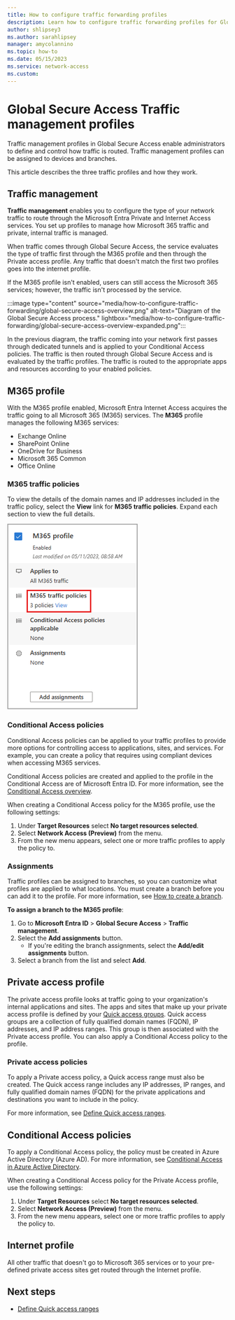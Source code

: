 ```yaml
---
title: How to configure traffic forwarding profiles
description: Learn how to configure traffic forwarding profiles for Global Secure Access.
author: shlipsey3
ms.author: sarahlipsey
manager: amycolannino
ms.topic: how-to
ms.date: 05/15/2023
ms.service: network-access
ms.custom: 
---
```


# Global Secure Access Traffic management profiles

Traffic management profiles in Global Secure Access enable administrators to define and control how traffic is routed. Traffic management profiles can be assigned to devices and branches. 

This article describes the three traffic profiles and how they work.

## Traffic management

**Traffic management** enables you to configure the type of your network traffic to route through the Microsoft Entra Private and Internet Access services. You set up profiles to manage how Microsoft 365 traffic and private, internal traffic is managed. 

When traffic comes through Global Secure Access, the service evaluates the type of traffic first through the M365 profile and then through the Private access profile. Any traffic that doesn't match the first two profiles goes into the internet profile.

If the M365 profile isn't enabled, users can still access the Microsoft 365 services; however, the traffic isn't processed by the service.

:::image type="content" source="media/how-to-configure-traffic-forwarding/global-secure-access-overview.png" alt-text="Diagram of the Global Secure Access process." lightbox="media/how-to-configure-traffic-forwarding/global-secure-access-overview-expanded.png":::

In the previous diagram, the traffic coming into your network first passes through dedicated tunnels and is applied to your Conditional Access policies. The traffic is then routed through Global Secure Access and is evaluated by the traffic profiles. The traffic is routed to the appropriate apps and resources according to your enabled policies.

## M365 profile

With the M365 profile enabled, Microsoft Entra Internet Access acquires the traffic going to all Microsoft 365 (M365) services. The **M365** profile manages the following M365 services:

- Exchange Online
- SharePoint Online
- OneDrive for Business
- Microsoft 365 Common
- Office Online

### M365 traffic policies

To view the details of the domain names and IP addresses included in the traffic policy, select the **View** link for **M365 traffic policies**. Expand each section to view the full details.

![Screenshot of the M365 traffic policies.](media/how-to-configure-traffic-forwarding/microsoft-365-traffic-profile.png)

### Conditional Access policies

Conditional Access policies can be applied to your traffic profiles to provide more options for controlling access to applications, sites, and services. For example, you can create a policy that requires using compliant devices when accessing M365 services.

Conditional Access policies are created and applied to the profile in the Conditional Access are of Microsoft Entra ID. For more information, see the [Conditional Access overview](../active-directory/conditional-access/overview.md).

When creating a Conditional Access policy for the M365 profile, use the following settings:

1. Under **Target Resources** select **No target resources selected**.
1. Select **Network Access (Preview)** from the menu.
1. From the new menu appears, select one or more traffic profiles to apply the policy to. 

### Assignments

Traffic profiles can be assigned to branches, so you can customize what profiles are applied to what locations. You must create a branch before you can add it to the profile. For more information, see [How to create a branch](how-to-manage-branch-locations.md).

**To assign a branch to the M365 profile**:

1. Go to **Microsoft Entra ID** > **Global Secure Access** > **Traffic management**.
1. Select the **Add assignments** button. 
    - If you're editing the branch assignments, select the **Add/edit assignments** button.
1. Select a branch from the list and select **Add**.

## Private access profile

The private access profile looks at traffic going to your organization's internal applications and sites. The apps and sites that make up your private access profile is defined by your [Quick access groups](how-to-define-quick-access-ranges.md). Quick access groups are a collection of fully qualified domain names (FQDN), IP addresses, and IP address ranges. This group is then associated with the Private access profile. You can also apply a Conditional Access policy to the profile.

### Private access policies

To apply a Private access policy, a Quick access range must also be created. The Quick access range includes any IP addresses, IP ranges, and fully qualified domain names (FQDN) for the private applications and destinations you want to include in the policy.

For more information, see [Define Quick access ranges](how-to-define-quick-access-ranges.md).

## Conditional Access policies

To apply a Conditional Access policy, the policy must be created in Azure Active Directory (Azure AD). For more information, see [Conditional Access in Azure Active Directory](../active-directory/conditional-access/overview.md).

When creating a Conditional Access policy for the Private Access profile, use the following settings:

1. Under **Target Resources** select **No target resources selected**.
1. Select **Network Access (Preview)** from the menu.
1. From the new menu appears, select one or more traffic profiles to apply the policy to. 

## Internet profile

All other traffic that doesn't go to Microsoft 365 services or to your pre-defined private access sites get routed through the Internet profile.

## Next steps

- [Define Quick access ranges](how-to-define-quick-access-ranges.md)

